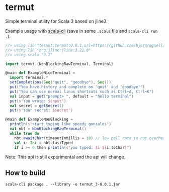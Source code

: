 # termut

Simple terminal utility for Scala 3 based on jline3.

Example usage with [scala-cli](https://scala-cli.virtuslab.org)
(save in some `.scala` file and `scala-cli run .`):
```scala
//> using lib "termut:termut:0.0.1,url=https://github.com/bjornregnell/termut/releases/download/v0.0.1/termut_3-0.0.1.jar"
//> using lib "org.jline:jline:3.21.0"
//> using scala "3.2"

import termut.{NonBlockingRawTerminal, Terminal}

@main def ExampleNiceTerminal =
  import Terminal.*
  setCompletions(Seq("quit", "goodbye"), Seq())
  put("You have history and complete on 'quit' and 'goodbye'")
  put("You can use normal linux shortcuts such as Ctrl+A, Ctrl+K")
  val input = get("prompt> ", default = "hello terminal")
  put(s"You wrote: $input")
  val secret = getSecret()
  put(s"Your secret: $secret") 

@main def ExampleNonBlocking = 
  println(s"start typing like speedy gonzales")
  val nbt = NonBlockingRawTerminal()
  while true do
    nbt.awaitChar(timeoutInMillis = 10) // low poll rate to not overheat cpu
    val i: Int = nbt.lastTyped
    if i >= 0 then println(s"you typed: $i ${i.toChar}")
```

Note: This api is still experimental and the api will change.

## How to build
```
scala-cli package . --library -o termut_3-0.0.1.jar
```
